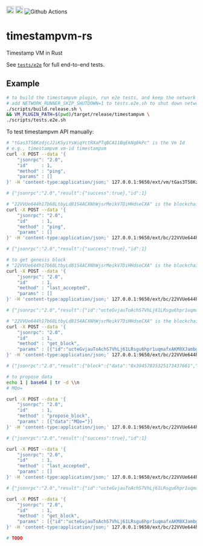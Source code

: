 
[<img alt="crates.io" src="https://img.shields.io/crates/v/timestampvm.svg?style=for-the-badge&color=fc8d62&logo=rust" height="20">](https://crates.io/crates/timestampvm)
[<img alt="docs.rs" src="https://img.shields.io/badge/docs.rs-timestampvm-66c2a5?style=for-the-badge&labelColor=555555&logo=docs.rs" height="20">](https://docs.rs/timestampvm)
![Github Actions](https://github.com/ava-labs/timestampvm-rs/actions/workflows/test-and-release.yml/badge.svg)

# timestampvm-rs

Timestamp VM in Rust

See [`tests/e2e`](tests/e2e/src/tests/mod.rs) for full end-to-end tests.

## Example

```bash
# to build the timestampvm plugin, run e2e tests, and keep the network running
# add NETWORK_RUNNER_SKIP_SHUTDOWN=1 to tests.e2e.sh to shut down network afterwards
./scripts/build.release.sh \
&& VM_PLUGIN_PATH=$(pwd)/target/release/timestampvm \
./scripts/tests.e2e.sh
```

To test timestampvm API manually:

```bash
# "tGas3T58KzdjcJ2iKSyiYsWiqYctRXaPTqBCA11BqEkNg8kPc" is the Vm Id
# e.g., timestampvm vm-id timestampvm
curl -X POST --data '{
    "jsonrpc": "2.0",
    "id"     : 1,
    "method" : "ping",
    "params" : []
}' -H 'content-type:application/json;' 127.0.0.1:9650/ext/vm/tGas3T58KzdjcJ2iKSyiYsWiqYctRXaPTqBCA11BqEkNg8kPc/static

# {"jsonrpc":"2.0","result":{"success":true},"id":1}
```

```bash
# "22VVUe644h17b68LtbyLd81S4ACXNhWjsrMeikV7DiHHdseCXA" is the blockchain Id
curl -X POST --data '{
    "jsonrpc": "2.0",
    "id"     : 1,
    "method" : "ping",
    "params" : []
}' -H 'content-type:application/json;' 127.0.0.1:9650/ext/bc/22VVUe644h17b68LtbyLd81S4ACXNhWjsrMeikV7DiHHdseCXA/rpc

# {"jsonrpc":"2.0","result":{"success":true},"id":1}
```

```bash
# to get genesis block
# "22VVUe644h17b68LtbyLd81S4ACXNhWjsrMeikV7DiHHdseCXA" is the blockchain Id
curl -X POST --data '{
    "jsonrpc": "2.0",
    "id"     : 1,
    "method" : "last_accepted",
    "params" : []
}' -H 'content-type:application/json;' 127.0.0.1:9650/ext/bc/22VVUe644h17b68LtbyLd81S4ACXNhWjsrMeikV7DiHHdseCXA/rpc

# {"jsonrpc":"2.0","result":{"id":"ucteGvjauToAchS7VhLj61LRsgu6hpr1uqmafxAKM8XJambgN"},"id":1}

# "22VVUe644h17b68LtbyLd81S4ACXNhWjsrMeikV7DiHHdseCXA" is the blockchain Id
curl -X POST --data '{
    "jsonrpc": "2.0",
    "id"     : 1,
    "method" : "get_block",
    "params" : [{"id":"ucteGvjauToAchS7VhLj61LRsgu6hpr1uqmafxAKM8XJambgN"}]
}' -H 'content-type:application/json;' 127.0.0.1:9650/ext/bc/22VVUe644h17b68LtbyLd81S4ACXNhWjsrMeikV7DiHHdseCXA/rpc

# {"jsonrpc":"2.0","result":{"block":{"data":"0x39457835325173437661","height":0,"parent_id":"11111111111111111111111111111111LpoYY","timestamp":0}},"id":1}
```

```bash
# to propose data
echo 1 | base64 | tr -d \\n
# MQo=

curl -X POST --data '{
    "jsonrpc": "2.0",
    "id"     : 1,
    "method" : "propose_block",
    "params" : [{"data":"MQo="}]
}' -H 'content-type:application/json;' 127.0.0.1:9650/ext/bc/22VVUe644h17b68LtbyLd81S4ACXNhWjsrMeikV7DiHHdseCXA/rpc

# {"jsonrpc":"2.0","result":{"success":true},"id":1}
```

```bash
curl -X POST --data '{
    "jsonrpc": "2.0",
    "id"     : 1,
    "method" : "last_accepted",
    "params" : []
}' -H 'content-type:application/json;' 127.0.0.1:9650/ext/bc/22VVUe644h17b68LtbyLd81S4ACXNhWjsrMeikV7DiHHdseCXA/rpc

# {"jsonrpc":"2.0","result":{"id":"ucteGvjauToAchS7VhLj61LRsgu6hpr1uqmafxAKM8XJambgN"},"id":1}

curl -X POST --data '{
    "jsonrpc": "2.0",
    "id"     : 1,
    "method" : "get_block",
    "params" : [{"id":"ucteGvjauToAchS7VhLj61LRsgu6hpr1uqmafxAKM8XJambgN"}]
}' -H 'content-type:application/json;' 127.0.0.1:9650/ext/bc/22VVUe644h17b68LtbyLd81S4ACXNhWjsrMeikV7DiHHdseCXA/rpc

# TODO
```
